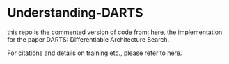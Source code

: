 # Understanding-DARTS
this repo is the commented version of code from: [here](https://github.com/quark0/darts), the implementation for the paper DARTS: Differentiable Architecture Search.

For citations and details on training etc., please refer to [here](https://github.com/quark0/darts).
